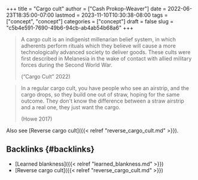 +++
title = "Cargo cult"
author = ["Cash Prokop-Weaver"]
date = 2022-06-23T18:35:00-07:00
lastmod = 2023-11-10T10:30:38-08:00
tags = ["concept", "concept"]
categories = ["concept"]
draft = false
slug = "c5b4e591-7690-49b6-94cb-ab4ab54b68a6"
+++

> A cargo cult is an indigenist millenarian belief system, in which adherents perform rituals which they believe will cause a more technologically advanced society to deliver goods. These cults were first described in Melanesia in the wake of contact with allied military forces during the Second World War.
>
> (“Cargo Cult” 2022)

<!--quoteend-->

> In a regular cargo cult, you have people who see an airstrip, and the cargo drops, so they build one out of straw, hoping for the same outcome. They don't know the difference between a straw airstrip and a real one, they just want the cargo.
>
> (Howe 2017)

Also see [Reverse cargo cult]({{< relref "reverse_cargo_cult.md" >}}).


## Backlinks {#backlinks}

-   [Learned blankness]({{< relref "learned_blankness.md" >}})
-   [Reverse cargo cult]({{< relref "reverse_cargo_cult.md" >}})
